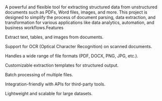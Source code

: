 A powerful and flexible tool for extracting structured data from unstructured documents such as PDFs, Word files, images, and more. This project is designed to simplify the process of document parsing, data extraction, and transformation for various applications like data analytics, automation, and business workflows.Features

Extract text, tables, and images from documents.

Support for OCR (Optical Character Recognition) on scanned documents.

Handles a wide range of file formats (PDF, DOCX, PNG, JPG, etc.).

Customizable extraction templates for structured output.

Batch processing of multiple files.

Integration-friendly with APIs for third-party tools.

Lightweight and scalable for large datasets.
